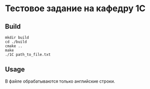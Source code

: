 # Тестовое задание на кафедру 1C

## Build
```
mkdir build
cd ./build
cmake ..
make
./1C path_to_file.txt
```


## Usage

В файле обрабатываются только английские строки.